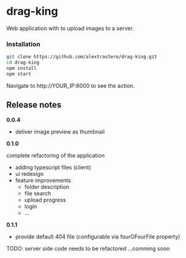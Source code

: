 # drag-king

Web application with to upload images to a server.

### Installation

```sh
git clone https://github.com/alextrastero/drag-king.git
cd drag-king
npm install
npm start
```

Navigate to http://YOUR_IP:8000 to see the action.

## Release notes
**0.0.4**
 * deliver image preview as thumbnail 
 
**0.1.0**

complete refactoring of the application 
 * adding typescript files (client)
 * ui redesign
 * feature improvements
   * folder description
   * file search
   * upload progress
   * login
   * ...

**0.1.1**
 * provide default 404 file (configurable via fourOFourFile property)

TODO: server side code needs to be refactored ...comming soon
 